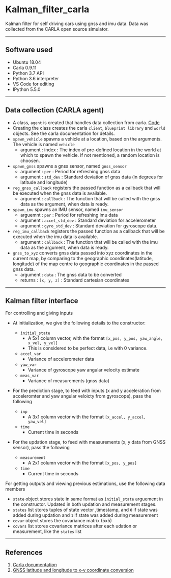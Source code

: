 # Kalman_filter_carla

Kalman filter for self driving cars using gnss and imu data. Data was collected from the CARLA open source simulator.

---

## Software used

- Ubuntu 18.04
- Carla 0.9.11
- Python 3.7 API
- Python 3.6 interpreter
- VS Code for editing
- IPython 5.5.0

---

## Data collection (CARLA agent)

- A class, ```agent``` is created that handles data collection from carla. [Code](src/agent.py)
- Creating the class creates the carla ```client```, ```blueprint library``` and ```world``` objects. See the carla documentation for details.
- ```spawn_vehicle``` spawns a vehicle at a location, based on the arguments. The vehicle is named ```vehicle```
  - argument : index    : The index of pre-defined location in the world at which to spawn the vehicle. If not mentioned, a random location is choosen.
- ```spawn_gnss``` spawns a gnss sensor, named ```gnss_sensor```
  - argument : ```per```        : Period for refreshing gnss data
  - argument : ```std_dev```    : Standard deviation of gnss data (in degrees for latitude and longitude)
- ```reg_gnss_callback``` registers the passed function as a callback that will be executed when the gnss data is available.
  - argument : ```callback```   : The function that will be called with the gnss data as the argument, when data is ready.
- ```spawn_imu``` spawns an IMU sensor, named ```imu_sensor```
  - arguemnt : ```per```        : Period for refreshing imu data
  - argument : ```accel_std_dev``` : Standard deviation for accelerometer
  - argument : ```gyro_std_dev```   : Standard deviation for gyroscope data.
- ```reg_imu_callback``` registers the passed function as a callback that will be executed when the imu data is available.
  - argument : ```callback```   : The function that will be called with the imu data as the argument, when data is ready.
- ```gnss_to_xyz``` converts gnss data passed into xyz coordinates in the current map, by comparing to the geographic coordinates(latitude, longitude) of the map centre to geographic coordinates in the passed gnss data.
  - argument : ```data```       : The gnss data to be converted
  - returns  : ```[x, y, z]```  : Standard cartesian coordinates

---

## Kalman filter interface

For controlling and giving inputs
- At initialization, we give the following details to the constructor:
  - ```initial_state```
    - A 5x1 column vector, with the format ```[x_pos, y_pos, yaw_angle, x_vel, y_vel]```
    - This is considered to be perfect data, i.e with 0 variance.
  - ```accel_var```
    - Variance of accelerometer data
  - ```yaw_var```
    - Variance of gyroscope yaw angular velocity estimate
  - ```meas_var```
    - Variance of measurements (gnss data)

- For the prediction stage, to feed with inputs (x and y acceleration from acceleromter and yaw angular veloicty from gyroscope), pass the following
  - ```inp```
    - A 3x1 column vector with the format ```[x_accel, y_accel, yaw_vel]```
  - ```time```
    - Current time in seconds

- For the updation stage, to feed with measurements (x, y data from GNSS sensor), pass the following
  - ```measurement```
    - A 2x1 column vector with the format ```[x_pos, y_pos]```
  - ```time```
    - Current time in seconds

For getting outputs and viewing previous estimations, use the following data members
- ```state``` object stores state in same format as ```initial_state``` arguement in the constructor. Updated in both updation and measurement stages.
- ```states``` list stores tuples of state vector ,timestamp, and ```0``` if state was added during updation and ```1``` if state was added during measurement
- ```covar``` object stores the covariance matrix (5x5)
- ```covars``` list stores covariance matrices after each udation or measurement, like the ```states``` list

---

## References
1) [Carla documentation](https://carla.readthedocs.io/en/latest/python_api/)
2) [GNSS latitude and longitude to x-y coordinate conversion](https://stackoverflow.com/questions/16266809/convert-from-latitude-longitude-to-x-y#:~:text=latitude%20%3D%20Math.,and%20y%20xPos%20%3D%20\(app.)
